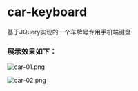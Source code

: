 # car-keyboard
基于JQuery实现的一个车牌号专用手机端键盘

### 展示效果如下：
![car-01.png](http://upload-images.jianshu.io/upload_images/714680-5df1bbb104b36e3e.png?imageMogr2/auto-orient/strip%7CimageView2/2/w/1240)

![car-02.png](http://upload-images.jianshu.io/upload_images/714680-6b841560d2b0edd7.png?imageMogr2/auto-orient/strip%7CimageView2/2/w/1240)
